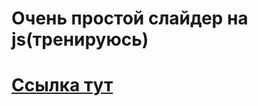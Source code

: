 # Очень простой слайдер на js(тренируюсь)
# [Ссылка тут](https://hhhatemeee.github.io/easyTestSlider/)
